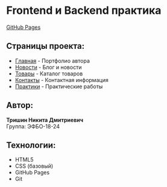 # Frontend и Backend практика

[GitHub Pages](https://trishin5252.github.io/frontend-and-backend-practice/)

## Страницы проекта:

- [Главная](https://trishin5252.github.io/frontend-and-backend-practice/) - Портфолио автора
- [Новости](https://trishin5252.github.io/frontend-and-backend-practice/pages/news.html) - Блог и новости
- [Товары](https://trishin5252.github.io/frontend-and-backend-practice/pages/goods.html) - Каталог товаров
- [Контакты](https://trishin5252.github.io/frontend-and-backend-practice/pages/contacts.html) - Контактная информация
- [Практики](https://trishin5252.github.io/frontend-and-backend-practice/pages/practices.html) - Практические работы

## Автор:
**Тришин Никита Дмитриевич**  
Группа: ЭФБО-18-24

## Технологии:
- HTML5
- CSS (базовый)
- GitHub Pages
- Git
